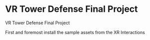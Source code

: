 # VR Tower Defense Final Project
 VR Tower Defense Final Project


First and foremost install the sample assets from the XR Interactions
